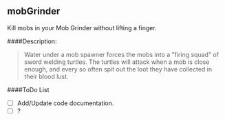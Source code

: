 ## mobGrinder
Kill mobs in your Mob Grinder without lifting a finger.

####Description:
> Water under a mob spawner forces the mobs into a "firing squad" of sword welding turtles. The turtles will attack when a mob is close enough, and every so often spit out the loot they have collected in their blood lust.

####ToDo List
- [ ] Add/Update code documentation.
- [ ] ?
